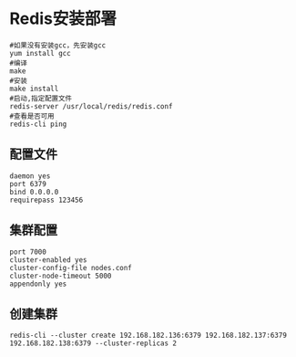 # Redis安装部署

```shell
#如果没有安装gcc，先安装gcc
yum install gcc
#编译
make
#安装
make install
#启动,指定配置文件
redis-server /usr/local/redis/redis.conf
#查看是否可用
redis-cli ping
```

## 配置文件

```properties
daemon yes
port 6379
bind 0.0.0.0
requirepass 123456
```

## 集群配置

```properties
port 7000
cluster-enabled yes
cluster-config-file nodes.conf
cluster-node-timeout 5000
appendonly yes
```

## 创建集群

```shell
redis-cli --cluster create 192.168.182.136:6379 192.168.182.137:6379 192.168.182.138:6379 --cluster-replicas 2
```

